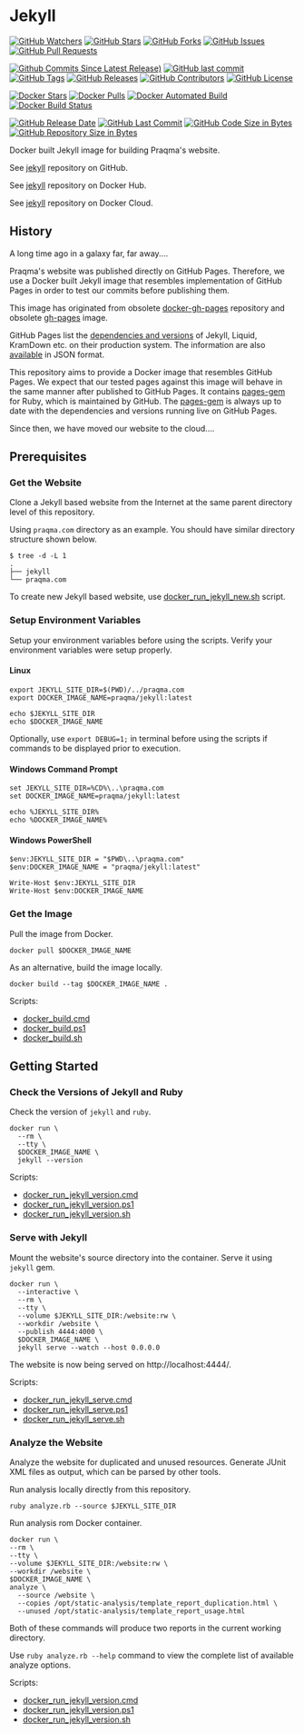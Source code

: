 # Jekyll

[![GitHub Watchers](https://img.shields.io/github/watchers/praqma/jekyll.svg)](https://github.com/praqma/jekyll/watchers)
[![GitHub Stars](https://img.shields.io/github/stars/praqma/jekyll.svg)](https://github.com/praqma/jekyll/stargazers)
[![GitHub Forks](https://img.shields.io/github/forks/praqma/jekyll.svg)](https://github.com/praqma/jekyll/network)
[![GitHub Issues](https://img.shields.io/github/issues/praqma/jekyll.svg)](https://github.com/praqma/jekyll/issues)
[![GitHub Pull Requests](https://img.shields.io/github/issues-pr/praqma/jekyll.svg)](https://github.com/praqma/jekyll/pulls)

[![Github Commits Since Latest Release)](https://img.shields.io/github/commits-since/praqma/jekyll/latest.svg)](https://github.com/Praqma/jekyll/commits/master)
[![GitHub last commit](https://img.shields.io/github/last-commit/praqma/jekyll.svg)](https://github.com/Praqma/jekyll/commits/master)
[![GitHub Tags](https://img.shields.io/github/tag/praqma/jekyll.svg)](https://github.com/praqma/jekyll/tags)
[![GitHub Releases](https://img.shields.io/github/release/praqma/jekyll.svg)](https://github.com/praqma/jekyll/releases)
[![GitHub Contributors](https://img.shields.io/github/contributors/praqma/jekyll.svg)](https://github.com/praqma/jekyll/graphs/contributors)
[![GitHub License](https://img.shields.io/badge/license-MIT-blue.svg)](https://github.com/praqma/jekyll/blob/master/LICENSE)

[![Docker Stars](https://img.shields.io/docker/stars/praqma/jekyll.svg)](https://hub.docker.com/r/praqma/jekyll/)
[![Docker Pulls](https://img.shields.io/docker/pulls/praqma/jekyll.svg)](https://hub.docker.com/r/praqma/jekyll/)
[![Docker Automated Build](https://img.shields.io/docker/automated/praqma/jekyll.svg)](https://hub.docker.com/r/praqma/jekyll/builds/)
[![Docker Build Status](https://img.shields.io/docker/build/praqma/jekyll.svg)](https://hub.docker.com/r/praqma/jekyll/builds/)

[![GitHub Release Date](https://img.shields.io/github/release-date/praqma/jekyll.svg)](https://github.com/Praqma/jekyll/releases)
[![GitHub Last Commit](https://img.shields.io/github/last-commit/praqma/jekyll.svg)](https://github.com/Praqma/jekyll/commits/master)
[![GitHub Code Size in Bytes](https://img.shields.io/github/languages/code-size/praqma/jekyll.svg)](https://github.com/Praqma/jekyll)
[![GitHub Repository Size in Bytes](https://img.shields.io/github/repo-size/praqma/jekyll.svg)](https://github.com/Praqma/jekyll)

Docker built Jekyll image for building Praqma's website.

See [jekyll](https://github.com/praqma/jekyll) repository on GitHub.

See [jekyll](https://hub.docker.com/r/praqma/jekyll/) repository on Docker Hub.

See [jekyll](https://cloud.docker.com/app/praqma/repository/docker/praqma/jekyll/) repository on Docker Cloud.

## History

A long time ago in a galaxy far, far away....

Praqma's website was published directly on GitHub Pages. Therefore, we use a Docker built Jekyll image that resembles implementation of GitHub Pages in order to test our commits before publishing them.

This image has originated from obsolete [docker-gh-pages](https://github.com/praqma/docker-gh-pages) repository and obsolete [gh-pages](https://hub.docker.com/r/praqma/gh-pages/) image.

GitHub Pages list the [dependencies and versions](https://pages.github.com/versions/) of Jekyll, Liquid, KramDown etc. on their production system. The information are also [available](https://pages.github.com/versions.json) in JSON format.

This repository aims to provide a Docker image that resembles GitHub Pages. We expect that our tested pages against this image will behave in the same manner after published to GitHub Pages. It contains [pages-gem](https://github.com/github/pages-gem) for Ruby, which is maintained by GitHub. The [pages-gem](https://github.com/github/pages-gem) is always up to date with the dependencies and versions running live on GitHub Pages.

Since then, we have moved our website to the cloud....

## Prerequisites

### Get the Website

Clone a Jekyll based website from the Internet at the same parent directory level of this repository.

Using `praqma.com` directory as an example. You should have similar directory structure shown below.

```
$ tree -d -L 1
.
├── jekyll
└── praqma.com
```

To create new Jekyll based website, use [docker_run_jekyll_new.sh](https://github.com/Praqma/jekyll/blob/master/docker_run_jekyll_new.sh) script.

### Setup Environment Variables

Setup your environment variables before using the scripts. Verify your environment variables were setup properly.

#### Linux

```
export JEKYLL_SITE_DIR=$(PWD)/../praqma.com
export DOCKER_IMAGE_NAME=praqma/jekyll:latest

echo $JEKYLL_SITE_DIR
echo $DOCKER_IMAGE_NAME
```

Optionally, use `export DEBUG=1;` in terminal before using the scripts if commands to be displayed prior to execution.

#### Windows Command Prompt

```
set JEKYLL_SITE_DIR=%CD%\..\praqma.com
set DOCKER_IMAGE_NAME=praqma/jekyll:latest

echo %JEKYLL_SITE_DIR%
echo %DOCKER_IMAGE_NAME%
```

#### Windows PowerShell

```
$env:JEKYLL_SITE_DIR = "$PWD\..\praqma.com"
$env:DOCKER_IMAGE_NAME = "praqma/jekyll:latest"

Write-Host $env:JEKYLL_SITE_DIR
Write-Host $env:DOCKER_IMAGE_NAME
```

### Get the Image

Pull the image from Docker.

```
docker pull $DOCKER_IMAGE_NAME
```

As an alternative, build the image locally.

```
docker build --tag $DOCKER_IMAGE_NAME .
```

Scripts:

* [docker_build.cmd](https://github.com/Praqma/jekyll/blob/master/docker_build.cmd)
* [docker_build.ps1](https://github.com/Praqma/jekyll/blob/master/docker_build.ps1)
* [docker_build.sh](https://github.com/Praqma/jekyll/blob/master/docker_build.sh)

## Getting Started

### Check the Versions of Jekyll and Ruby

Check the version of `jekyll` and `ruby`.

```
docker run \
  --rm \
  --tty \
  $DOCKER_IMAGE_NAME \
  jekyll --version
```

Scripts:

* [docker_run_jekyll_version.cmd](https://github.com/Praqma/jekyll/blob/master/docker_run_jekyll_version.cmd)
* [docker_run_jekyll_version.ps1](https://github.com/Praqma/jekyll/blob/master/docker_run_jekyll_version.ps1)
* [docker_run_jekyll_version.sh](https://github.com/Praqma/jekyll/blob/master/docker_run_jekyll_version.sh)

### Serve with Jekyll

Mount the website's source directory into the container. Serve it using `jekyll` gem.

```
docker run \
  --interactive \
  --rm \
  --tty \
  --volume $JEKYLL_SITE_DIR:/website:rw \
  --workdir /website \
  --publish 4444:4000 \
  $DOCKER_IMAGE_NAME \
  jekyll serve --watch --host 0.0.0.0
```

The website is now being served on http://localhost:4444/.

Scripts:

* [docker_run_jekyll_serve.cmd](https://github.com/Praqma/jekyll/blob/master/docker_run_jekyll_serve.cmd)
* [docker_run_jekyll_serve.ps1](https://github.com/Praqma/jekyll/blob/master/docker_run_jekyll_serve.ps1)
* [docker_run_jekyll_serve.sh](https://github.com/Praqma/jekyll/blob/master/docker_run_jekyll_serve.sh)

### Analyze the Website

Analyze the website for duplicated and unused resources. Generate JUnit XML files as output, which can be parsed by other tools.

Run analysis locally directly from this repository.

```
ruby analyze.rb --source $JEKYLL_SITE_DIR
```

Run analysis rom Docker container.

```
docker run \
--rm \
--tty \
--volume $JEKYLL_SITE_DIR:/website:rw \
--workdir /website \
$DOCKER_IMAGE_NAME \
analyze \
  --source /website \
  --copies /opt/static-analysis/template_report_duplication.html \
  --unused /opt/static-analysis/template_report_usage.html
```

Both of these commands will produce two reports in the current working directory.

Use `ruby analyze.rb --help` command to view the complete list of available analyze options.

Scripts:

* [docker_run_jekyll_version.cmd](https://github.com/Praqma/jekyll/blob/master/docker_run_jekyll_version.cmd)
* [docker_run_jekyll_version.ps1](https://github.com/Praqma/jekyll/blob/master/docker_run_jekyll_version.ps1)
* [docker_run_jekyll_version.sh](https://github.com/Praqma/jekyll/blob/master/docker_run_jekyll_version.sh)

